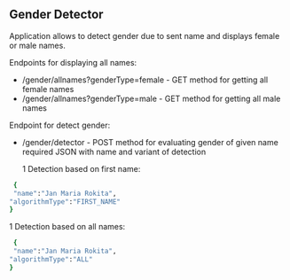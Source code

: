 ## Gender Detector 

Application allows to detect gender due to sent name and displays female or male names.

Endpoints for displaying all names:

-  /gender/allnames?genderType=female - GET method for getting all female names
-  /gender/allnames?genderType=male - GET method for getting all male names
  
Endpoint for detect gender:

* /gender/detector - POST method for evaluating gender of given name required JSON with name and variant of detection
  
  1 Detection based on first name:

```sh
 {
 "name":"Jan Maria Rokita",
"algorithmType":"FIRST_NAME"
}
```
  1 Detection based on all names:

```sh
 {
 "name":"Jan Maria Rokita",
"algorithmType":"ALL"
}
```
